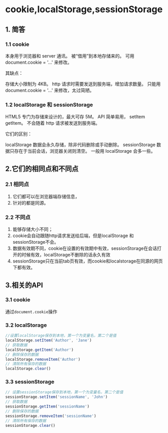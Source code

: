 # cookie,localStorage,sessionStorage

## 1. 简答

### 1.1 cookie

本身用于浏览器和 server 通讯。
被“借用”到本地存储来的。
可用 document.cookie = '...' 来修改。

其缺点：

存储大小限制为 4KB。
http 请求时需要发送到服务端，增加请求数量。
只能用 document.cookie = '...' 来修改，太过简陋。

### 1.2 localStorage 和 sessionStorage

HTML5 专门为存储来设计的，最大可存 5M。
API 简单易用， setItem getItem。
不会随着 http 请求被发送到服务端。

它们的区别：

localStorage 数据会永久存储，除非代码删除或手动删除。
sessionStorage 数据只存在于当前会话，浏览器关闭则清空。
一般用 localStorage 会多一些。





## 2.它们的相同点和不同点

### 2.1 相同点

1. 它们都可以在浏览器端存储信息，
2. 针对的都是同源。



### 2.2 不同点

1. 能够存储大小不同；
2. cookie会自动跟随http请求发送给后端，但是localStorage 和 sessionStorage不会。
3. 数据有效期不同，cookie在设置的有效期中有效，sessionStorage在会话打开的时候有效，localStorage不删除的话永久有效
4. sessionStorage只在当前tab页有效，而cookie和localstorage在同源的网页下都有效。



## 3.相关的API

### 3.1 cookie

通过`document.cookie`操作

### 3.2 localStorage

```js
//设置localStorage保存到本地，第一个为变量名，第二个是值
localStorage.setItem('Author', 'Jane')
// 获取数据
localStorage.getItem('Author')
// 删除保存的数据
localStorage.removeItem('Author')
// 清除所有保存的数据
localStorage.clear()
```



### 3.3 sessionStorage

```js
// 设置sessionStorage保存到本地，第一个为变量名，第二个是值
sessionStorage.setItem('sessionName', 'John')
// 获取数据
sessionStorage.getItem('sessionName')
// 删除保存的数据
sessionStorage.removeItem('sessionName')
// 清除所有保存的数据
sessionStorage.clear()
```

